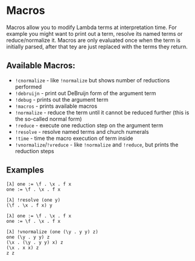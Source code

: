 # Macros

Macros allow you to modify Lambda terms at interpretation time.
For example you might want to print out a term, resolve its named terms or reduce/normalize it.
Macros are only evaluated once when the term is initially parsed, after that tey are just replaced with the terms they return.

## Available Macros:
* `!cnormalize` - like `!normalize` but shows number of reductions performed
* `!debruijn` - print out DeBruijn form of the argument term
* `!debug` - prints out the argument term
* `!macros` - prints available macros
* `!normalize` - reduce the term until it cannot be reduced further (this is the so-called normal form)
* `!reduce` - execute one reduction step on the argument term
* `!resolve` - resolve named terms and church numerals
* `!time` - time the macro execution of term inside
* `!vnormalize`/`!vreduce` - like `!normalize` and `!reduce`, but prints the reduction steps

## Examples
```
[λ] one := \f . \x . f x
one := \f . \x . f x

[λ] !resolve (one y)
(\f . \x . f x) y
```

```
[λ] one := \f . \x . f x
one := \f . \x . f x

[λ] !vnormalize (one (\y . y y) z)
one (\y . y y) z
(\x . (\y . y y) x) z
(\x . x x) z
z z
```
